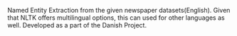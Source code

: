 Named Entity Extraction from the given newspaper datasets(English). Given that NLTK offers multilingual options, this can used for other languages as well.
Developed as a part of the Danish Project.
